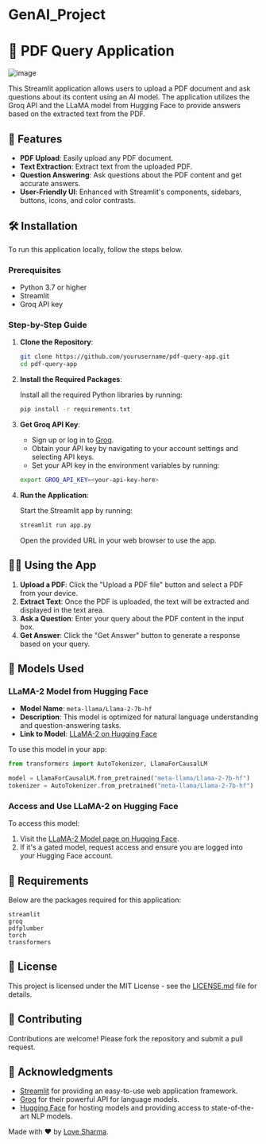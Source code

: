 # GenAI_Project
# 📄 PDF Query Application

![image](https://github.com/user-attachments/assets/4919f36b-a343-4b3b-950a-9feb781c49f7)


This Streamlit application allows users to upload a PDF document and ask questions about its content using an AI model. The application utilizes the Groq API and the LLaMA model from Hugging Face to 
provide answers based on the extracted text from the PDF.

## 🚀 Features

- **PDF Upload**: Easily upload any PDF document.
- **Text Extraction**: Extract text from the uploaded PDF.
- **Question Answering**: Ask questions about the PDF content and get accurate answers.
- **User-Friendly UI**: Enhanced with Streamlit's components, sidebars, buttons, icons, and color contrasts.

## 🛠️ Installation

To run this application locally, follow the steps below.

### Prerequisites

- Python 3.7 or higher
- Streamlit
- Groq API key

### Step-by-Step Guide

1. **Clone the Repository**:

   ```bash
   git clone https://github.com/yourusername/pdf-query-app.git
   cd pdf-query-app
   ```

2. **Install the Required Packages**:

   Install all the required Python libraries by running:

   ```bash
   pip install -r requirements.txt
   ```

3. **Get Groq API Key**:

   - Sign up or log in to [Groq](https://www.groq.com).
   - Obtain your API key by navigating to your account settings and selecting API keys.
   - Set your API key in the environment variables by running:

   ```bash
   export GROQ_API_KEY=<your-api-key-here>
   ```

4. **Run the Application**:

   Start the Streamlit app by running:

   ```bash
   streamlit run app.py
   ```

   Open the provided URL in your web browser to use the app.

## 🧑‍💻 Using the App

1. **Upload a PDF**: Click the "Upload a PDF file" button and select a PDF from your device.
2. **Extract Text**: Once the PDF is uploaded, the text will be extracted and displayed in the text area.
3. **Ask a Question**: Enter your query about the PDF content in the input box.
4. **Get Answer**: Click the "Get Answer" button to generate a response based on your query.

## 🤖 Models Used

### LLaMA-2 Model from Hugging Face

- **Model Name**: `meta-llama/Llama-2-7b-hf`
- **Description**: This model is optimized for natural language understanding and question-answering tasks.
- **Link to Model**: [LLaMA-2 on Hugging Face](https://huggingface.co/meta-llama/Llama-2-7b-hf)

To use this model in your app:

```python
from transformers import AutoTokenizer, LlamaForCausalLM

model = LlamaForCausalLM.from_pretrained("meta-llama/Llama-2-7b-hf")
tokenizer = AutoTokenizer.from_pretrained("meta-llama/Llama-2-7b-hf")
```

### Access and Use LLaMA-2 on Hugging Face

To access this model:
1. Visit the [LLaMA-2 Model page on Hugging Face](https://huggingface.co/meta-llama/Llama-2-7b-hf).
2. If it's a gated model, request access and ensure you are logged into your Hugging Face account.

## 🧰 Requirements

Below are the packages required for this application:

```plaintext
streamlit
groq
pdfplumber
torch
transformers
```


## 📃 License

This project is licensed under the MIT License - see the [LICENSE.md](LICENSE.md) file for details.

## 🙌 Contributing

Contributions are welcome! Please fork the repository and submit a pull request.

## 🌟 Acknowledgments

- [Streamlit](https://streamlit.io) for providing an easy-to-use web application framework.
- [Groq](https://www.groq.com) for their powerful API for language models.
- [Hugging Face](https://huggingface.co) for hosting models and providing access to state-of-the-art NLP models.


Made with ❤️ by [Love Sharma](https://www.linkedin.com/in/love-sharma-s2818/).
